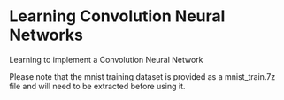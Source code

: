# Learning Convolution Neural Networks
Learning to implement a Convolution Neural Network

Please note that the mnist training dataset is provided as a mnist_train.7z file and will need to be extracted before using it.
